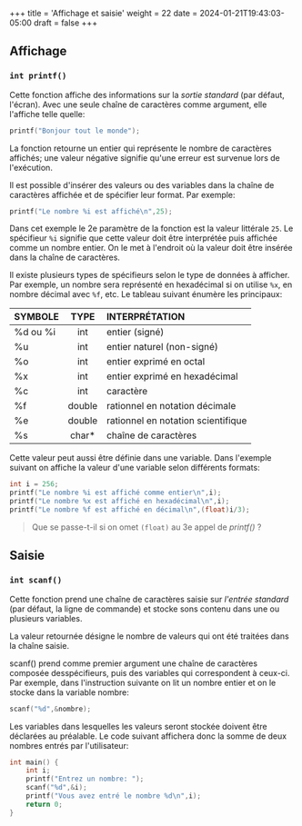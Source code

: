 +++
title = 'Affichage et saisie'
weight = 22
date = 2024-01-21T19:43:03-05:00
draft = false
+++


## Affichage

### `int printf()`
Cette fonction affiche des informations sur la _sortie standard_ (par défaut, l'écran). Avec une seule chaîne de caractères comme argument, elle l'affiche telle quelle:

```c
printf("Bonjour tout le monde");
```
La fonction retourne un entier qui représente le nombre de caractères affichés; une valeur négative signifie qu'une erreur est survenue lors de l'exécution.

Il est possible d'insérer des valeurs ou des variables dans la chaîne de caractères affichée et de spécifier leur format. Par exemple:
```c
printf("Le nombre %i est affiché\n",25);
```
Dans cet exemple le 2e paramètre de la fonction est la valeur littérale `25`. Le spécifieur `%i` signifie que cette valeur doit être interprétée puis affichée comme un nombre entier. On le met à l'endroit où la valeur doit être insérée dans la chaîne de caractères.

Il existe plusieurs types de spécifieurs selon le type de données à afficher. Par exemple, un nombre sera représenté en hexadécimal si on utilise `%x`, en nombre décimal avec `%f`, etc. Le tableau suivant énumère les principaux:

| SYMBOLE | TYPE | INTERPRÉTATION |
|:---|:---:|:---|
| %d ou %i | int | entier (signé) |
| %u | int | entier naturel (non-signé) |
| %o | int | entier exprimé en octal |
| %x | int | entier exprimé en hexadécimal |
| %c | int | caractère |
| %f | double | rationnel en notation décimale |
| %e | double | rationnel en notation scientifique |
| %s | char* | chaîne de caractères |

Cette valeur peut aussi être définie dans une variable. Dans l'exemple suivant on affiche la valeur d'une variable selon différents formats:
```c
int i = 256;
printf("Le nombre %i est affiché comme entier\n",i);
printf("Le nombre %x est affiché en hexadécimal\n",i);
printf("Le nombre %f est affiché en décimal\n",(float)i/3);
```
> Que se passe-t-il si on omet `(float)` au 3e appel de _printf()_ ?

## Saisie

### `int scanf()`
Cette fonction prend une chaîne de caractères saisie sur _l'entrée standard_ (par défaut, la ligne de commande) et stocke sons contenu dans une ou plusieurs variables.

La valeur retournée désigne le nombre de valeurs qui ont été traitées dans la chaîne saisie.

scanf() prend comme premier argument une chaîne de caractères composée desspécifieurs, puis des variables qui correspondent à ceux-ci. Par exemple, dans l'instruction suivante on lit un nombre entier et on le stocke dans la variable nombre:

```c
scanf("%d",&nombre);
```
Les variables dans lesquelles les valeurs seront stockée doivent être déclarées au préalable. Le code suivant affichera donc la somme de deux nombres entrés par l'utilisateur:
```c
int main() {
    int i;
    printf("Entrez un nombre: ");
    scanf("%d",&i);
    printf("Vous avez entré le nombre %d\n",i);
    return 0;
}
```
